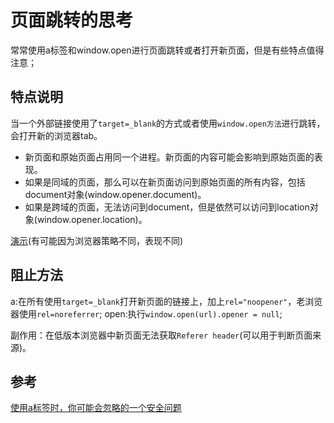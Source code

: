 # 页面跳转的思考

常常使用a标签和window.open进行页面跳转或者打开新页面，但是有些特点值得注意；

## 特点说明

当一个外部链接使用了`target=_blank`的方式或者使用`window.open方法`进行跳转，会打开新的浏览器tab。
- 新页面和原始页面占用同一个进程。新页面的内容可能会影响到原始页面的表现。
- 如果是同域的页面，那么可以在新页面访问到原始页面的所有内容，包括document对象(window.opener.document)。
- 如果是跨域的页面，无法访问到document，但是依然可以访问到location对象(window.opener.location)。

[演示](https://mosby.gitee.io/opener/a.html)(有可能因为浏览器策略不同，表现不同)

## 阻止方法

a:在所有使用`target=_blank`打开新页面的链接上，加上`rel="noopener"`，老浏览器使用`rel=noreferrer`;
open:执行`window.open(url).opener = null`;

副作用：在低版本浏览器中新页面无法获取`Referer header`(可以用于判断页面来源)。

## 参考

[使用a标签时，你可能会忽略的一个安全问题](https://juejin.im/post/5c36d52651882525e90dc800)

